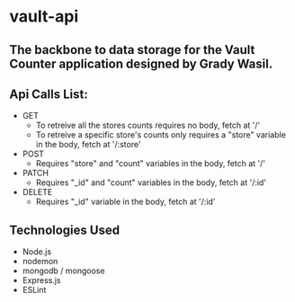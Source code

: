 # vault-api

## The backbone to data storage for the Vault Counter application designed by Grady Wasil.

## Api Calls List:
* GET
  - To retreive all the stores counts requires no body, fetch at '/'
  - To retreive a specific store's counts only requires a "store" variable in the body, fetch at '/:store'
* POST
  - Requires "store" and "count" variables in the body, fetch at '/'
* PATCH
  - Requires "_id" and "count" variables in the body, fetch at '/:id'
* DELETE
  - Requires "_id" variable in the body, fetch at '/:id'

## Technologies Used
* Node.js
* nodemon
* mongodb / mongoose
* Express.js
* ESLint